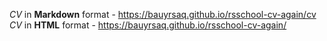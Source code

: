 *CV* in **Markdown** format - https://bauyrsaq.github.io/rsschool-cv-again/cv
*CV* in **HTML** format - https://bauyrsaq.github.io/rsschool-cv-again/
